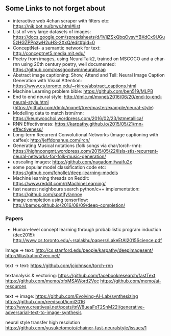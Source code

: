 ## Some Links to not forget about

* interactive web 4chan scraper with filters etc: https://nik.bot.nu/brws.html#list
* List of very large datasets of images: https://docs.google.com/spreadsheets/d/1VijZSkQbqOvsvYBXdCx9UGu5zHGZPPpzwH2uHS-2XxQ/edit#gid=0
* ConceptNet- a semantic network for text: http://conceptnet5.media.mit.edu/
* Poetry from images, using NeuralTalk2, trained on MSCOCO and a char-rnn using 20th century poetry, well documented: https://github.com/rossgoodwin/neuralsnap
* Abstract image captioning: Show, Attend and Tell: Neural Image Caption Generation with Visual Attention: https://www.cs.toronto.edu/~rkiros/abstract_captions.html
* Machine Learning problem bible: https://github.com/ben519/MLPB
* End to end neural style: http://dmlc.ml/mxnet/2016/06/20/end-to-end-neural-style.html (https://github.com/dmlc/mxnet/tree/master/example/neural-style)
* Modelling data to match lstm/rnn: https://keunwoochoi.wordpress.com/2016/02/23/lstmetallica/
* RNN Effectiveness: https://karpathy.github.io/2015/05/21/rnn-effectiveness/
* Long-term Recurrent Convolutional Networks (Image captioning with caffee): http://jeffdonahue.com/lrcn/
* Generating Musical notations (folk songs via char/torch-rnn): https://highnoongmt.wordpress.com/2015/05/22/lisls-stis-recurrent-neural-networks-for-folk-music-generation/
* upscaling images: https://github.com/nagadomi/waifu2x
* some popular model classification code etc: https://github.com/fchollet/deep-learning-models
* Machine learning threads on Reddit: https://www.reddit.com/r/MachineLearning/
* fast nearest neighbours search python/c++ implementation: https://github.com/spotify/annoy
* image completion using tensorflow: http://bamos.github.io/2016/08/09/deep-completion/

### Papers
* Human-level concept learning through probabilistic program induction (dec2015): http://www.cs.toronto.edu/~rsalakhu/papers/LakeEtAl2015Science.pdf

Image -> text:
http://cs.stanford.edu/people/karpathy/deepimagesent/
http://illustration2vec.net/

text -> text:
https://github.com/jcjohnson/torch-rnn

textanalysis & vectoring:
https://github.com/facebookresearch/fastText
https://github.com/memo/ofxMSAWord2Vec
https://github.com/memo/ai-resources

text -> image:
https://github.com/Evolving-AI-Lab/synthesizing
https://github.com/reedscot/icml2016
http://www.creativeai.net/posts/tnW8ueaFoT2SnM22i/generative-adversarial-text-to-image-synthesis

neural style transfer high resolution
https://github.com/yusuketomoto/chainer-fast-neuralstyle/issues/1
